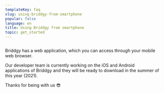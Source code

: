 ```yaml
---
templateKey: faq
slug: using-briddgy-from-smartphone
popular: false
language: en
title: Using Briddgy from smartphone
topic: get_started
---
```

<!-- Guidelines for making a new FAQ POST
 1. Everything inside **briddgy-faq-grid** class
 2. Use **col-2** and **span-2** classes to position elements in grid. NOTE: No need for col-1 span-2
 3. Use **<br/>** Tags for adding vertical space
 4. Wrap the text in a **<div></div>** To modify its styles
 4. Use **text-secondary** class for lighter text. NOTE: It will be added in the website
 5. Use **text-center** class for centering the text
 6. Use proper headings starting from H2. H1 is reserved for title
 7. You can always extend these styles but never make it opinionated about the design: That is never include font-sizes, colors, design elements in it.
 -->

 <style>
 .briddgy-faq-grid{
 display:grid;
 grid-template-columns:repeat(2, 1fr);
 }
 .col-2{
 grid-column-start: 2;
 }
 .text-center{
 text-align:center;
 }
 .span-2{
 grid-column-end:span 2;
 }
 </style>
 <div class='briddgy-faq-grid'>
 </div>

Briddgy has a web application, which you can access through your mobile web browser.

Our developer team is currently working on the iOS and Android applications of Briddgy and they will be ready to download in the summer of this year (2021).

Thanks for being with us 😎

